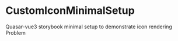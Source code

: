 # CustomIconMinimalSetup
 Quasar-vue3 storybook minimal setup to demonstrate icon rendering Problem
